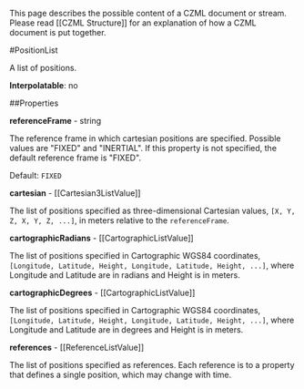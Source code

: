 This page describes the possible content of a CZML document or stream.  Please read [[CZML Structure]] for an explanation of how a CZML document is put together.

#PositionList

A list of positions.

**Interpolatable**: no

##Properties

**referenceFrame** - string

The reference frame in which cartesian positions are specified. Possible values are "FIXED" and "INERTIAL". If this property is not specified, the default reference frame is "FIXED".

Default: `FIXED`


**cartesian** - [[Cartesian3ListValue]]

The list of positions specified as three-dimensional Cartesian values, `[X, Y, Z, X, Y, Z, ...]`, in meters relative to the `referenceFrame`.


**cartographicRadians** - [[CartographicListValue]]

The list of positions specified in Cartographic WGS84 coordinates, `[Longitude, Latitude, Height, Longitude, Latitude, Height, ...]`, where Longitude and Latitude are in radians and Height is in meters.


**cartographicDegrees** - [[CartographicListValue]]

The list of positions specified in Cartographic WGS84 coordinates, `[Longitude, Latitude, Height, Longitude, Latitude, Height, ...]`, where Longitude and Latitude are in degrees and Height is in meters.


**references** - [[ReferenceListValue]]

The list of positions specified as references.  Each reference is to a property that defines a single position, which may change with time.


